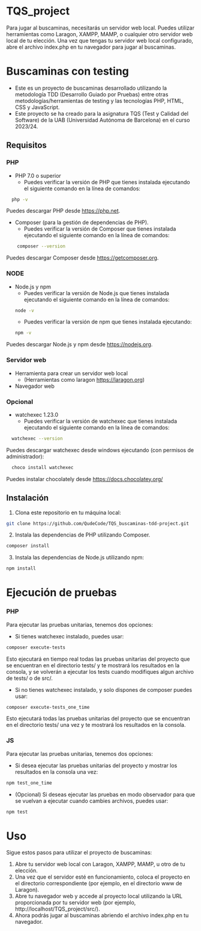 # TQS_project

Para jugar al buscaminas, necesitarás un servidor web local. Puedes utilizar herramientas como Laragon, XAMPP, MAMP, o cualquier otro servidor web local de tu elección. Una vez que tengas tu servidor web local configurado, abre el archivo index.php en tu navegador para jugar al buscaminas.

# Buscaminas con testing

- Este es un proyecto de buscaminas desarrollado utilizando la metodología TDD (Desarrollo Guiado por Pruebas) entre otras metodologías/herramientas de testing y las tecnologías PHP, HTML, CSS y JavaScript. 
- Este proyecto se ha creado para la asignatura TQS (Test y Calidad del Software) de la UAB (Universidad Autónoma de Barcelona) en el curso 2023/24.

## Requisitos

### PHP

- PHP 7.0 o superior
    - Puedes verificar la versión de PHP que tienes instalada ejecutando el siguiente comando en la línea de comandos:
```bash
  php -v
```
Puedes descargar PHP desde https://php.net.

- Composer (para la gestión de dependencias de PHP). 
    - Puedes verificar la versión de Composer que tienes instalada ejecutando el siguiente comando en la línea de comandos:
```bash
    composer --version
```
Puedes descargar Composer desde https://getcomposer.org.

### NODE
- Node.js y npm
    - Puedes verificar la versión de Node.js que tienes instalada ejecutando el siguiente comando en la línea de comandos:
    ```bash
    node -v
    ```
    - Puedes verificar la versión de npm que tienes instalada ejecutando:
    ```bash
    npm -v
    ```
Puedes descargar Node.js y npm desde https://nodejs.org.

### Servidor web

- Herramienta para crear un servidor web local 
    - (Herramientas como laragon https://laragon.org)
- Navegador web 

### Opcional

- watchexec 1.23.0
    - Puedes verificar la versión de watchexec que tienes instalada ejecutando el siguiente comando en la línea de comandos:
```bash
  watchexec --version
```
Puedes descargar watchexec desde windows ejecutando (con permisos de administrador):
```bash
  choco install watchexec 
```
Puedes instalar chocolately desde https://docs.chocolatey.org/

## Instalación

1. Clona este repositorio en tu máquina local:

```bash
git clone https://github.com/QudeCode/TQS_buscaminas-tdd-project.git
```

2. Instala las dependencias de PHP utilizando Composer.
```bash
composer install
```
3. Instala las dependencias de Node.js utilizando npm:

```bash
npm install
```

# Ejecución de pruebas

### PHP
Para ejecutar las pruebas unitarias, tenemos dos opciones:
- Si tienes watchexec instalado, puedes usar:
```bash
composer execute-tests
```
Esto ejecutará en tiempo real todas las pruebas unitarias del proyecto que se encuentran en el directorio tests/ y te mostrará los resultados en la consola, y se volverán a ejecutar los tests cuando modifiques algun archivo de tests/ o de src/.
- Si no tienes watchexec instalado, y solo dispones de composer puedes usar:
```bash
composer execute-tests_one_time
```
Esto ejecutará todas las pruebas unitarias del proyecto que se encuentran en el directorio tests/ una vez y te mostrará los resultados en la consola.

### JS
Para ejecutar las pruebas unitarias, tenemos dos opciones:
- Si desea ejecutar las pruebas unitarias del proyecto y mostrar los resultados en la consola una vez:
```bash
npm test_one_time
```
- (Opcional) Si deseas ejecutar las pruebas en modo observador para que se vuelvan a ejecutar cuando cambies archivos, puedes usar:
```bash
npm test
```

# Uso
Sigue estos pasos para utilizar el proyecto de buscaminas:

1. Abre tu servidor web local con Laragon, XAMPP, MAMP, u otro de tu elección.
2. Una vez que el servidor esté en funcionamiento, coloca el proyecto en el directorio correspondiente (por ejemplo, en el directorio www de Laragon).
3. Abre tu navegador web y accede al proyecto local utilizando la URL proporcionada por tu servidor web (por ejemplo, http://localhost/TQS_project/src/).
4. Ahora podrás jugar al buscaminas abriendo el archivo index.php en tu navegador.